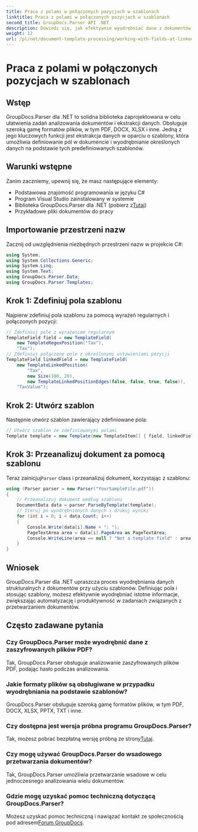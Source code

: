 ```yaml
---
title: Praca z polami w połączonych pozycjach w szablonach
linktitle: Praca z polami w połączonych pozycjach w szablonach
second_title: GroupDocs.Parser API .NET
description: Dowiedz się, jak efektywnie wyodrębniać dane z dokumentów za pomocą GroupDocs.Parser dla .NET. Samouczek krok po kroku z przykładami kodu.
weight: 12
url: /pl/net/document-template-processing/working-with-fields-at-linked-positions-in-templates/
---
```


# Praca z polami w połączonych pozycjach w szablonach

## Wstęp
GroupDocs.Parser dla .NET to solidna biblioteka zaprojektowana w celu ułatwienia zadań analizowania dokumentów i ekstrakcji danych. Obsługuje szeroką gamę formatów plików, w tym PDF, DOCX, XLSX i inne. Jedną z jego kluczowych funkcji jest ekstrakcja danych w oparciu o szablony, która umożliwia definiowanie pól w dokumencie i wyodrębnianie określonych danych na podstawie tych predefiniowanych szablonów.
## Warunki wstępne
Zanim zaczniemy, upewnij się, że masz następujące elementy:
- Podstawowa znajomość programowania w języku C#
- Program Visual Studio zainstalowany w systemie
-  Biblioteka GroupDocs.Parser dla .NET (pobierz z[Tutaj](https://releases.groupdocs.com/parser/net/))
- Przykładowe pliki dokumentów do pracy

## Importowanie przestrzeni nazw
Zacznij od uwzględnienia niezbędnych przestrzeni nazw w projekcie C#:
```csharp
using System;
using System.Collections.Generic;
using System.Linq;
using System.Text;
using GroupDocs.Parser.Data;
using GroupDocs.Parser.Templates;
```
## Krok 1: Zdefiniuj pola szablonu
Najpierw zdefiniuj pola szablonu za pomocą wyrażeń regularnych i połączonych pozycji:
```csharp
// Zdefiniuj pole z wyrażeniem regularnym
TemplateField field = new TemplateField(
    new TemplateRegexPosition("Tax"),
    "Tax");
// Zdefiniuj połączone pole z określonymi ustawieniami pozycji
TemplateField linkedField = new TemplateField(
    new TemplateLinkedPosition(
        "Tax",
        new Size(100, 20),
        new TemplateLinkedPositionEdges(false, false, true, false)),
    "TaxValue");
```
## Krok 2: Utwórz szablon
Następnie utwórz szablon zawierający zdefiniowane pola:
```csharp
// Utwórz szablon ze zdefiniowanymi polami
Template template = new Template(new TemplateItem[] { field, linkedField });
```
## Krok 3: Przeanalizuj dokument za pomocą szablonu
 Teraz zainicjuj`Parser` class i przeanalizuj dokument, korzystając z szablonu:
```csharp
using (Parser parser = new Parser("YourSampleFile.pdf"))
{
    // Przeanalizuj dokument według szablonu
    DocumentData data = parser.ParseByTemplate(template);
    // Iteruj po wyodrębnionych danych i drukuj wyniki
    for (int i = 0; i < data.Count; i++)
    {
        Console.Write(data[i].Name + ": ");
        PageTextArea area = data[i].PageArea as PageTextArea;
        Console.WriteLine(area == null ? "Not a template field" : area.Text);
    }
}
```

## Wniosek
GroupDocs.Parser dla .NET upraszcza proces wyodrębniania danych strukturalnych z dokumentów przy użyciu szablonów. Definiując pola i stosując szablony, możesz efektywnie wyodrębniać istotne informacje, zwiększając automatyzację i produktywność w zadaniach związanych z przetwarzaniem dokumentów.

## Często zadawane pytania
### Czy GroupDocs.Parser może wyodrębnić dane z zaszyfrowanych plików PDF?
Tak, GroupDocs.Parser obsługuje analizowanie zaszyfrowanych plików PDF, podając hasło podczas analizowania.
### Jakie formaty plików są obsługiwane w przypadku wyodrębniania na podstawie szablonów?
GroupDocs.Parser obsługuje szeroką gamę formatów plików, w tym PDF, DOCX, XLSX, PPTX, TXT i inne.
### Czy dostępna jest wersja próbna programu GroupDocs.Parser?
 Tak, możesz pobrać bezpłatną wersję próbną ze strony[Tutaj](https://releases.groupdocs.com/).
### Czy mogę używać GroupDocs.Parser do wsadowego przetwarzania dokumentów?
Tak, GroupDocs.Parser umożliwia przetwarzanie wsadowe w celu jednoczesnego analizowania wielu dokumentów.
### Gdzie mogę uzyskać pomoc techniczną dotyczącą GroupDocs.Parser?
 Możesz uzyskać pomoc techniczną i nawiązać kontakt ze społecznością pod adresem[Forum GroupDocs](https://forum.groupdocs.com/c/parser/17).